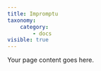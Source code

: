 ```yaml
---
title: Impromptu
taxonomy:
    category:
        - docs
visible: true
---
```


Your page content goes here.